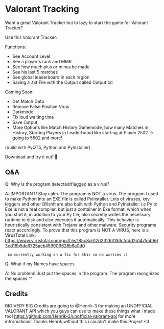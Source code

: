 # Valorant Tracking
Want a great Valorant Tracker but to lazy to start the game for Valorant Tracker?

Use this Valorant Tracker:

Functions:
- See Account Level
- See a player's rank and MMR
- See how much plus or minus he made
- See his last 5 matches
- See global leaderboard in each region
- Saving a .txt File with the Output called Output.txt

Coming Soon:
- Get Match Data
- Remove False Positive Virus
- Darkmode
- Fix loud waiting time
- Save Output
- More Options like Match History Gamemode,
                    how many Matches in History,
                    Starting Players in Leaderboard like starting at Player 2502 -> going to 5502
                    and more!
                    
(build with PyQT5, Python and PyInstaller)

Download and try it out! 🙂

Q&A
-------
Q:  Why is the program detected/flagged as a virus?

A:  IMPORTANT!
    Stay calm. The program is NOT a virus.
    The program I used to make Python into an EXE file is called PyInstaller.
    Lots of viruses, key loggers and other B!llsh!t
    are also built with Python and PyInstaller.
    i.e
    Py to Exe is not a real compiler, but just a container in Exe format, which when you start it, in addition to your Py file, also secretly writes the necessary    runtime to disk and also executes it automatically.
    This behavior is heuristically consistent with Trojans and other malware. Security programs react accordingly.
    To prove that this program is NOT A VIRUS, here is a VirusTotal Link: https://www.virustotal.com/gui/file/185c8c612d23263130cfddd2b14755b663cd18b5de6725acb459909628b6a0d0
     
     
     im currently working on a fix for this so no worries :)

Q: What if my Names have spaces

A:  No problem! Just put the spaces in the program. The program recognizes the spaces ^^


Credits
-------
BIG VERY BIG Credits are going to @Henrik-3 for making an UNOFFICIAL VALORANT API which you guys can use to make these things what i made too! https://github.com/Henrik-3/unofficial-valorant-api for more informations!  Thanks Henrik without this i couldn't make this Project <3
